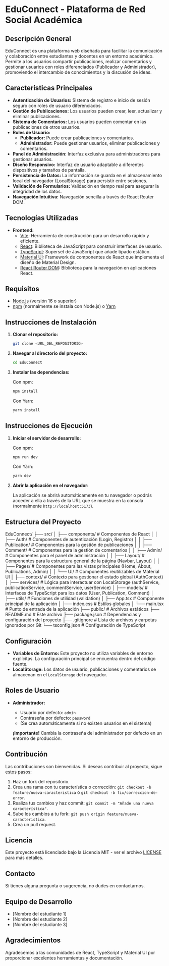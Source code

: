 


# EduConnect - Plataforma de Red Social Académica


## Descripción General

EduConnect es una plataforma web diseñada para facilitar la comunicación y colaboración entre estudiantes y docentes en un entorno académico. Permite a los usuarios compartir publicaciones, realizar comentarios y gestionar usuarios con roles diferenciados (Publicador y Administrador), promoviendo el intercambio de conocimientos y la discusión de ideas.

## Características Principales

*   **Autenticación de Usuarios:** Sistema de registro e inicio de sesión seguro con roles de usuario diferenciados.
*   **Gestión de Publicaciones:**  Los usuarios pueden crear, leer, actualizar y eliminar publicaciones.
*   **Sistema de Comentarios:**  Los usuarios pueden comentar en las publicaciones de otros usuarios.
*   **Roles de Usuario:**
    *   **Publicador:** Puede crear publicaciones y comentarios.
    *   **Administrador:**  Puede gestionar usuarios, eliminar publicaciones y comentarios.
*   **Panel de Administración:**  Interfaz exclusiva para administradores para gestionar usuarios.
*   **Diseño Responsivo:**  Interfaz de usuario adaptable a diferentes dispositivos y tamaños de pantalla.
*   **Persistencia de Datos:**  La información se guarda en el almacenamiento local del navegador (LocalStorage) para persistir entre sesiones.
*   **Validación de Formularios:**  Validación en tiempo real para asegurar la integridad de los datos.
*   **Navegación Intuitiva:**  Navegación sencilla a través de React Router DOM.

## Tecnologías Utilizadas

*   **Frontend:**
    *   [Vite](https://vitejs.dev/):  Herramienta de construcción para un desarrollo rápido y eficiente.
    *   [React](https://reactjs.org/):  Biblioteca de JavaScript para construir interfaces de usuario.
    *   [TypeScript](https://www.typescriptlang.org/):  Superset de JavaScript que añade tipado estático.
    *   [Material UI](https://mui.com/):  Framework de componentes de React que implementa el diseño de Material Design.
    *   [React Router DOM](https://reactrouter.com/):  Biblioteca para la navegación en aplicaciones React.

## Requisitos

*   [Node.js](https://nodejs.org/) (versión 16 o superior)
*   [npm](https://www.npmjs.com/) (normalmente se instala con Node.js) o [Yarn](https://yarnpkg.com/)

## Instrucciones de Instalación

1.  **Clonar el repositorio:**

    ```bash
    git clone <URL_DEL_REPOSITORIO>
    ```

2.  **Navegar al directorio del proyecto:**

    ```bash
    cd EduConnect
    ```

3.  **Instalar las dependencias:**

    Con npm:

    ```bash
    npm install
    ```

    Con Yarn:

    ```bash
    yarn install
    ```

## Instrucciones de Ejecución

1.  **Iniciar el servidor de desarrollo:**

    Con npm:

    ```bash
    npm run dev
    ```

    Con Yarn:

    ```bash
    yarn dev
    ```

2.  **Abrir la aplicación en el navegador:**

    La aplicación se abrirá automáticamente en tu navegador o podrás acceder a ella a través de la URL que se muestra en la consola (normalmente `http://localhost:5173`).

## Estructura del Proyecto

EduConnect/
├── src/
│ ├── components/ # Componentes de React
│ │ ├── Auth/ # Componentes de autenticación (Login, Registro)
│ │ ├── Publication/ # Componentes para la gestión de publicaciones
│ │ ├── Comment/ # Componentes para la gestión de comentarios
│ │ ├── Admin/ # Componentes para el panel de administración
│ │ ├── Layout/ # Componentes para la estructura general de la página (Navbar, Layout)
│ │ ├── Pages/ # Componentes para las vistas principales (Home, About, Publications, Admin)
│ │ └── UI/ # Componentes reutilizables de Material UI
│ ├── context/ # Contexto para gestionar el estado global (AuthContext)
│ ├── services/ # Lógica para interactuar con LocalStorage (authService, publicationService, commentService, userService)
│ ├── models/ # Interfaces de TypeScript para los datos (User, Publication, Comment)
│ ├── utils/ # Funciones de utilidad (validation)
│ ├── App.tsx # Componente principal de la aplicación
│ ├── index.css # Estilos globales
│ └── main.tsx # Punto de entrada de la aplicación
├── public/ # Archivos estáticos
├── README.md # Este archivo
├── package.json # Dependencias y configuración del proyecto
├── .gitignore # Lista de archivos y carpetas ignorados por Git
└── tsconfig.json # Configuración de TypeScript


## Configuración

*   **Variables de Entorno:** Este proyecto no utiliza variables de entorno explícitas. La configuración principal se encuentra dentro del código fuente.
*   **LocalStorage:** Los datos de usuario, publicaciones y comentarios se almacenan en el `LocalStorage` del navegador.

## Roles de Usuario

*   **Administrador:**
    *   Usuario por defecto: `admin`
    *   Contraseña por defecto: `password`
    *   (Se crea automáticamente si no existen usuarios en el sistema)

    **¡Importante!** Cambia la contraseña del administrador por defecto en un entorno de producción.

## Contribución

Las contribuciones son bienvenidas. Si deseas contribuir al proyecto, sigue estos pasos:

1.  Haz un fork del repositorio.
2.  Crea una rama con tu característica o corrección: `git checkout -b feature/nueva-caracteristica` o `git checkout -b fix/correccion-de-error`.
3.  Realiza tus cambios y haz commit: `git commit -m "Añade una nueva característica"`.
4.  Sube los cambios a tu fork: `git push origin feature/nueva-caracteristica`.
5.  Crea un pull request.

## Licencia

Este proyecto está licenciado bajo la Licencia MIT - ver el archivo [LICENSE](LICENSE) para más detalles.

## Contacto

Si tienes alguna pregunta o sugerencia, no dudes en contactarnos.

## Equipo de Desarrollo

*   [Nombre del estudiante 1]
*   [Nombre del estudiante 2]
*   [Nombre del estudiante 3]

## Agradecimientos

Agradecemos a las comunidades de React, TypeScript y Material UI por proporcionar excelentes herramientas y documentación.